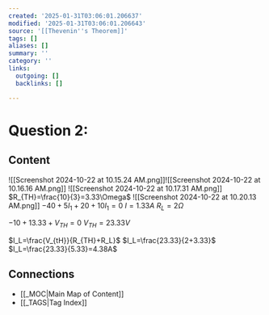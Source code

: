 ```yaml
---
created: '2025-01-31T03:06:01.206637'
modified: '2025-01-31T03:06:01.206643'
source: '[[Thevenin''s Theorem]]'
tags: []
aliases: []
summary: ''
category: ''
links:
  outgoing: []
  backlinks: []

---
```


# Question 2:

## Content
![[Screenshot 2024-10-22 at 10.15.24 AM.png]]![[Screenshot 2024-10-22 at 10.16.16 AM.png]]
![[Screenshot 2024-10-22 at 10.17.31 AM.png]]
$R_{TH}=\frac{10}{3}=3.33\Omega$ 
![[Screenshot 2024-10-22 at 10.20.13 AM.png]]
$-40+5I_1+20+10I_1=0$ 
$I=1.33A$
$R_L=2\Omega$

$-10+13.33+V_{TH}=0$
$V_{TH}=23.33V$ 

$I_L=\frac{V_{tH}}{R_{TH}+R_L}$ 
$I_L=\frac{23.33}{2+3.33}$
$I_L=\frac{23.33}{5.33}=4.38A$


## Connections
- [[_MOC|Main Map of Content]]
- [[_TAGS|Tag Index]]
